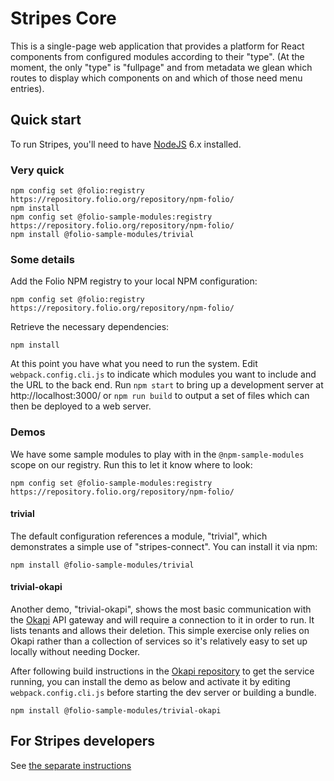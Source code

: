 # Stripes Core

This is a single-page web application that provides a platform for React components from configured modules according to their "type". (At the moment, the only "type" is "fullpage" and from metadata we glean which routes to display which components on and which of those need menu entries). 

## Quick start

To run Stripes, you'll need to have [NodeJS](https://nodejs.org/) 6.x installed.

### Very quick

```
npm config set @folio:registry https://repository.folio.org/repository/npm-folio/
npm install
npm config set @folio-sample-modules:registry https://repository.folio.org/repository/npm-folio/
npm install @folio-sample-modules/trivial
```

### Some details
 
Add the Folio NPM registry to your local NPM configuration:

`npm config set @folio:registry https://repository.folio.org/repository/npm-folio/`

Retrieve the necessary dependencies:

`npm install`

At this point you have what you need to run the system. Edit `webpack.config.cli.js` to indicate which modules you want to include and the URL to the back end. Run `npm start` to bring up a development server at http://localhost:3000/ or `npm run build` to output a set of files which can then be deployed to a web server.

### Demos

We have some sample modules to play with in the `@npm-sample-modules` scope on our registry. Run this to let it know where to look:

`npm config set @folio-sample-modules:registry https://repository.folio.org/repository/npm-folio/`

#### trivial

The default configuration references a module, "trivial", which demonstrates a simple use of "stripes-connect". You can install it via npm:

`npm install @folio-sample-modules/trivial`

#### trivial-okapi

Another demo, "trivial-okapi", shows the most basic communication with the [Okapi](https://github.com/folio-org/okapi) API gateway and will require a connection to it in order to run. It lists tenants and allows their deletion. This simple exercise only relies on Okapi rather than a collection of services so it's relatively easy to set up locally without needing Docker.

After following build instructions in the [Okapi repository](https://github.com/folio-org/okapi) to get the service running, you can install the demo as below and activate it by editing `webpack.config.cli.js` before starting the dev server or building a bundle.

`npm install @folio-sample-modules/trivial-okapi`

## For Stripes developers

See
[the separate instructions](doc/for-people-who-are-developing-stripes-itself-not-just-modules.md)
